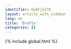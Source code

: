 ```yaml
---
identifier: HyQFjb27D
layout: article_with_sidebar
lang: en
title: 'Drafts'
categories: []
---
```


{% include global.html %}

